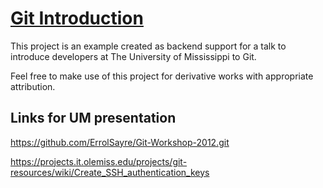 # [Git Introduction](https://github.com/ErrolSayre/Git-Introduction)

This project is an example created as backend support for a talk to introduce developers at The University of Mississippi to Git.

Feel free to make use of this project for derivative works with appropriate attribution.

## Links for UM presentation

https://github.com/ErrolSayre/Git-Workshop-2012.git

https://projects.it.olemiss.edu/projects/git-resources/wiki/Create_SSH_authentication_keys
